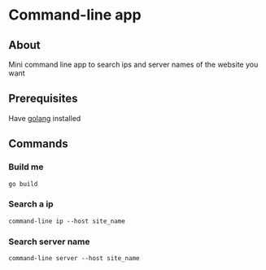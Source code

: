 # Command-line app

## About
Mini command line app to search ips and server names of the website you want

## Prerequisites
Have [golang](https://golang.org/) installed

## Commands
### Build me
```
go build
```

### Search a ip
```
command-line ip --host site_name
```

### Search server name
```
command-line server --host site_name
```
